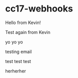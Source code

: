 # cc17-webhooks

Hello from Kevin!

Test again from Kevin

yo yo yo

testing email

test test test

herherher
